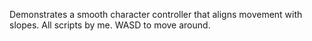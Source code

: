 Demonstrates a smooth character controller that aligns movement with slopes. All scripts by me. WASD to move around.

